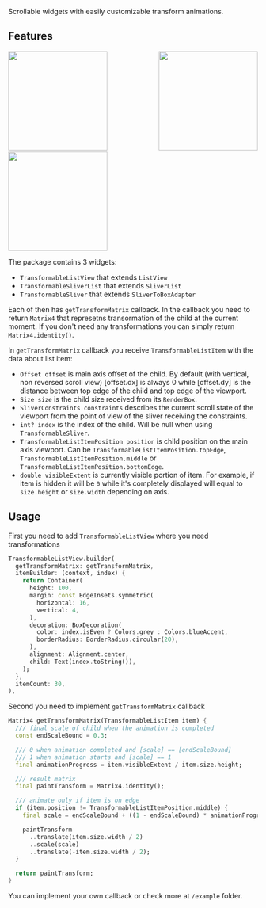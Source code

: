 <!-- 
This README describes the package. If you publish this package to pub.dev,
this README's contents appear on the landing page for your package.

For information about how to write a good package README, see the guide for
[writing package pages](https://dart.dev/guides/libraries/writing-package-pages). 

For general information about developing packages, see the Dart guide for
[creating packages](https://dart.dev/guides/libraries/create-library-packages)
and the Flutter guide for
[developing packages and plugins](https://flutter.dev/developing-packages). 
-->

Scrollable widgets with easily customizable transform animations.

## Features

<p float="center", align="justify ">
  <img src="https://user-images.githubusercontent.com/41484688/170032010-045cc3f1-4ead-407f-8312-c23e66aebb04.gif" width="200" />
  <img src="https://user-images.githubusercontent.com/41484688/170032206-bbef634c-43f0-4e17-8dd4-45f2d82ecc58.gif" width="200" />
  <img src="https://user-images.githubusercontent.com/41484688/170032220-ea27aa73-a754-4cb0-9676-d9acfdf4e5ca.gif" width="200" />
</p>


The package contains 3 widgets: 

- `TransformableListView` that extends `ListView`
- `TransformableSliverList` that extends `SliverList`
- `TransformableSliver` that extends `SliverToBoxAdapter`

Each of then has `getTransformMatrix` callback. In the callback you need to return `Matrix4` that represetns transormation of the child at the current moment. If you don't need any transformations you can simply return `Matrix4.identity()`.

In `getTransformMatrix` callback you receive `TransformableListItem` with the data about list item:

- `Offset offset` is main axis offset of the child. By default (with vertical, non reversed scroll view) [offset.dx] is always 0 while [offset.dy] is the distance between top edge of the child and top edge of the viewport.
- `Size size` is the child size received from its `RenderBox`.
- `SliverConstraints constraints` describes the current scroll state of the viewport from the point of view of the sliver receiving the constraints.
- `int? index` is the index of the child. Will be null when using `TransformableSliver`.
- `TransformableListItemPosition position` is child position on the main axis viewport. Can be `TransformableListItemPosition.topEdge`, `TransformableListItemPosition.middle` or `TransformableListItemPosition.bottomEdge`.
- `double visibleExtent` is currently visible portion of item. For example, if item is hidden it will be `0` while it's completely displayed will equal to `size.height` or `size.width` depending on axis.


## Usage

First you need to add `TransformableListView` where you need transformations

```dart
TransformableListView.builder(
  getTransformMatrix: getTransformMatrix,
  itemBuilder: (context, index) {
    return Container(
      height: 100,
      margin: const EdgeInsets.symmetric(
        horizontal: 16,
        vertical: 4,
      ),
      decoration: BoxDecoration(
        color: index.isEven ? Colors.grey : Colors.blueAccent,
        borderRadius: BorderRadius.circular(20),
      ),
      alignment: Alignment.center,
      child: Text(index.toString()),
    );
  },
  itemCount: 30,
),
```

Second you need to implement `getTransformMatrix` callback

```dart
Matrix4 getTransformMatrix(TransformableListItem item) {
  /// final scale of child when the animation is completed
  const endScaleBound = 0.3;

  /// 0 when animation completed and [scale] == [endScaleBound]
  /// 1 when animation starts and [scale] == 1
  final animationProgress = item.visibleExtent / item.size.height;

  /// result matrix
  final paintTransform = Matrix4.identity();

  /// animate only if item is on edge
  if (item.position != TransformableListItemPosition.middle) {
    final scale = endScaleBound + ((1 - endScaleBound) * animationProgress);

    paintTransform
      ..translate(item.size.width / 2)
      ..scale(scale)
      ..translate(-item.size.width / 2);
  }

  return paintTransform;
}
```

You can implement your own callback or check more at `/example` folder.

